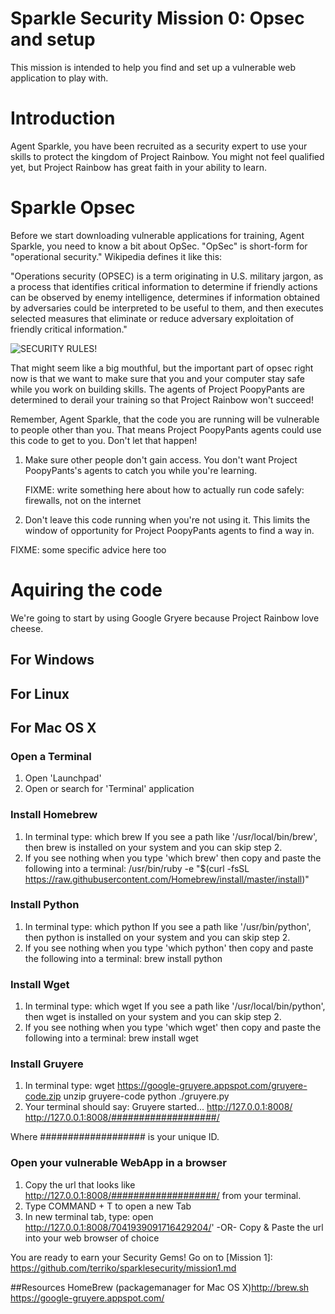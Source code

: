 # Sparkle Security Mission 0: Opsec and setup

This mission is intended to help you find and set up a vulnerable web
application to play with.

# Introduction

Agent Sparkle, you have been recruited as a security expert to use your skills
to protect the kingdom of Project Rainbow.  You might not feel qualified yet,
but Project Rainbow has great faith in your ability to learn.

# Sparkle Opsec

Before we start downloading vulnerable applications for training, Agent
Sparkle, you need to know a bit about OpSec.  "OpSec" is short-form for
"operational security."  Wikipedia defines it like this:

"Operations security (OPSEC) is a term originating in U.S. military jargon, as
a process that identifies critical information to determine if friendly actions
can be observed by enemy intelligence, determines if information obtained by
adversaries could be interpreted to be useful to them, and then executes
selected measures that eliminate or reduce adversary exploitation of friendly
critical information."

![SECURITY RULES!](http://www.quickmeme.com/img/e0/e0ab7d30d57972802de828fe13459fb3bdac3b61496ea58988f6d4c038f32b9f.jpg "Security Rules!")

That might seem like a big mouthful, but the important part of opsec right now
is that we want to make sure that you and your computer stay safe while you
work on building skills. The agents of Project PoopyPants are determined to
derail your training so that Project Rainbow won't succeed!

Remember, Agent Sparkle, that the code you are running will be vulnerable to
people other than you.  That means Project PoopyPants agents could use this
code to get to you.  Don't let that happen!

1. Make sure other people don't gain access.
	You don't want Project PoopyPants's agents to catch you while
   you're learning.

   FIXME: write something here about how to actually run code safely: firewalls, not on the internet

2. Don't leave this code running when you're not using it.  This limits the
window of opportunity for Project PoopyPants agents to find a way in.

  FIXME: some specific advice here too

# Aquiring the code

We're going to start by using Google Gryere because Project Rainbow
love cheese.

## For Windows

## For Linux

## For Mac OS X

### Open a Terminal
1. Open 'Launchpad'
2. Open or search for 'Terminal' application
### Install Homebrew
1. In terminal type: 
which brew
If you see a path like '/usr/local/bin/brew', then brew is installed on your system and you can skip step 2.
2. If you see nothing when you type 'which brew' then copy and paste the following into a terminal:
/usr/bin/ruby -e "$(curl -fsSL https://raw.githubusercontent.com/Homebrew/install/master/install)"
### Install Python
1. In terminal type: 
which python
If you see a path like '/usr/bin/python', then python is installed on your system and you can skip step 2.
2. If you see nothing when you type 'which python' then copy and paste the following into a terminal:
brew install python
### Install Wget
1. In terminal type: 
which wget
If you see a path like '/usr/local/bin/python', then wget is installed on your system and you can skip step 2.
2. If you see nothing when you type 'which wget' then copy and paste the following into a terminal:
brew install wget
### Install Gruyere
1. In terminal type:
wget https://google-gruyere.appspot.com/gruyere-code.zip
unzip gruyere-code
python ./gruyere.py
2. Your terminal should say:
      Gruyere started...
          http://127.0.0.1:8008/
          http://127.0.0.1:8008/###################/

Where ################### is your unique ID.
### Open your vulnerable WebApp in a browser
1. Copy the url that looks like http://127.0.0.1:8008/###################/ from your terminal.
2. Type COMMAND + T to open a new Tab
3. In new terminal tab, type:
open http://127.0.0.1:8008/7041939091716429204/' 
-OR-
Copy & Paste the url into your web browser of choice

You are ready to earn your Security Gems!
Go on to [Mission 1]: https://github.com/terriko/sparklesecurity/mission1.md

##Resources
HomeBrew (packagemanager for Mac OS X)http://brew.sh
https://google-gruyere.appspot.com/




